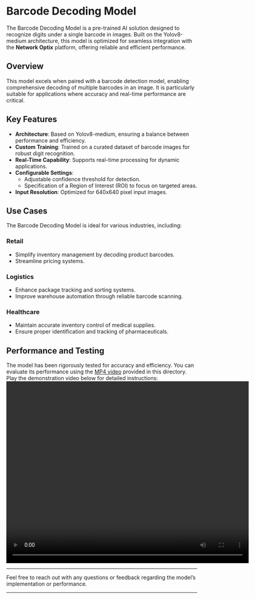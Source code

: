 # Barcode Decoding Model

The Barcode Decoding Model is a pre-trained AI solution designed to recognize digits under a single barcode in images. Built on the Yolov8-medium architecture, this model is optimized for seamless integration with the **Network Optix** platform, offering reliable and efficient performance.

## Overview

This model excels when paired with a barcode detection model, enabling comprehensive decoding of multiple barcodes in an image. It is particularly suitable for applications where accuracy and real-time performance are critical.


## Key Features

- **Architecture**: Based on Yolov8-medium, ensuring a balance between performance and efficiency.
- **Custom Training**: Trained on a curated dataset of barcode images for robust digit recognition.
- **Real-Time Capability**: Supports real-time processing for dynamic applications.
- **Configurable Settings**:
  - Adjustable confidence threshold for detection.
  - Specification of a Region of Interest (ROI) to focus on targeted areas.
- **Input Resolution**: Optimized for 640x640 pixel input images.


## Use Cases

The Barcode Decoding Model is ideal for various industries, including:

### Retail
- Simplify inventory management by decoding product barcodes.
- Streamline pricing systems.

### Logistics
- Enhance package tracking and sorting systems.
- Improve warehouse automation through reliable barcode scanning.

### Healthcare
- Maintain accurate inventory control of medical supplies.
- Ensure proper identification and tracking of pharmaceuticals.


## Performance and Testing

The model has been rigorously tested for accuracy and efficiency. You can evaluate its performance using the [MP4 video](./video.mp4) provided in this directory.   
Play the demonstration video below for detailed instructions:  
<video width="640" height="480" controls>
    <source src="demo.mp4" type="video/mp4">
</video>

---

Feel free to reach out with any questions or feedback regarding the model’s implementation or performance.

---